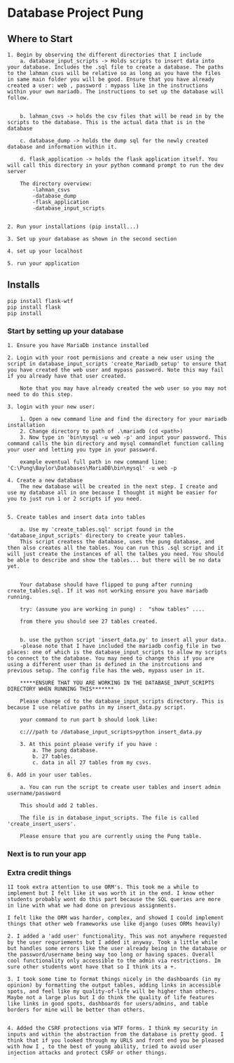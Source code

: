 
# Database Project Pung
## Where to Start
    1. Begin by observing the different directories that I include
        a. database_input_scripts -> Holds scripts to insert data into your database. Includes the .sql file to create a database. The paths to the lahman csvs will be relative so as long as you have the files in same main folder you will be good. Ensure that you have already created a user: web , password : mypass like in the instructions within your own mariadb. The instructions to set up the database will follow.


        b. lahman_csvs -> holds the csv files that will be read in by the scripts to the database. This is the actual data that is in the database

        c. database_dump -> holds the dump sql for the newly created database and information within it. 

        d. flask_application -> holds the flask application itself. You will call this directory in your python command prompt to run the dev server

        The directory overview:
            -lahman_csvs
            -database_dump
            -flask_application
            -database_input_scripts


    2. Run your installations (pip install...) 

    3. Set up your database as shown in the second section

    4. set up your localhost

    5. run your application


## Installs 
    pip install flask-wtf
    pip install flask
    pip install 
### Start by setting up your database

    1. Ensure you have MariaDb instance installed
    
    2. Login with your root permisions and create a new user using the script in database_input_scripts 'create_Mariadb_setup' to ensure that you have created the web user and mypass password. Note this may fail if you already have that user created.

        Note that you may have already created the web user so you may not need to do this step.

    3. login with your new user: 

        1. Open a new command line and find the directory for your mariadb installation
        2. Change directory to path of .\mariadb (cd <path>)
        3. Now type in 'bin\mysql -u web -p' and input your password. This command calls the bin directory and mysql commandlet function calling your user and letting you type in your password.
        
        example eventual full path in new command line: 'C:\Pung\Baylor\Databases\MariaDB\bin\mysql' -u web -p

    4. Create a new database
        The new database will be created in the next step. I create and use my database all in one because I thought it might be easier for you to just run 1 or 2 scripts if you need.


    5. Create tables and insert data into tables 

        a. Use my 'create_tables.sql' script found in the 'database_input_scripts' directory to create your tables.
        This script createss the database, uses the pung database, and then also creates all the tables. You can run this .sql script and it will just create the instances of all the talbes you need. You should be able to describe and show the tables... but there will be no data yet.


        Your database should have flipped to pung after running create_tables.sql. If it was not working ensure you have mariadb running.

        try: (assume you are working in pung) :  "show tables" ....

        from there you should see 27 tables created.


        b. use the python script 'insert_data.py' to insert all your data.
        -please note that I have included the mariadb config file in two places: one of which is the database_input_scripts to allow my scripts to connect to the database. You may need to change this if you are using a different user than is defined in the instrcutions and previous setup. The config file has the web, mypass user in it.

        *****ENSURE THAT YOU ARE WORKING IN THE DATABASE_INPUT_SCRIPTS DIRECTORY WHEN RUNNING THIS*******

        Please change cd to the database_input_scripts directory. This is because I use relative paths in my insert_data.py script.

        your command to run part b should look like:

        c:///path to /database_input_scripts>python insert_data.py

        3. At this point please verify if you have :
            a. The pung database.
            b. 27 tables.
            c. data in all 27 tables from my csvs.
        
    6. Add in your user tables.

        a. You can run the script to create user tables and insert admin username/password

        This should add 2 tables.

        The file is in database_input_scripts. The file is called 'create_insert_users'.

        Please ensure that you are currently using the Pung table.
        

### Next is to run your app



### Extra credit things
    1I took extra attention to use ORM's. This took me a while to implement but I felt like it was worth it in the end. I know other students probably wont do this part because the SQL queries are more in line with what we had done on previous assignments.

    I felt like the ORM was harder, complex, and showed I could implement things that other web frameworks use like django (uses ORMs heavily)

    2. I added a 'add user' functionality. This was not anywhere requested by the user requriements but I added it anyway. Took a little while but handles some errors like the user already being in the database or the password/username being way too long or having spaces. Overall cool functionality only accessible to the admin via restrictions. Im sure other students wont have that so I think its a +.

    3. I took some time to format things nicely in the dashboards (in my opinion) by formatting the output tables, adding links in accessible spots, and feel like my quality-of-life will be higher than others. Maybe not a large plus but I do think the quality of life features like links in good spots, dashboards for users/admins, and table borders for mine will be better than others.


    4. Added the CSRF protections via WTF forms. I think my security in inputs and within the abstraction from the database is pretty good. I think that if you looked through my URLS and front end you be pleased with how I , to the best of young ability, tried to avoid user injection attacks and protect CSRF or other things.